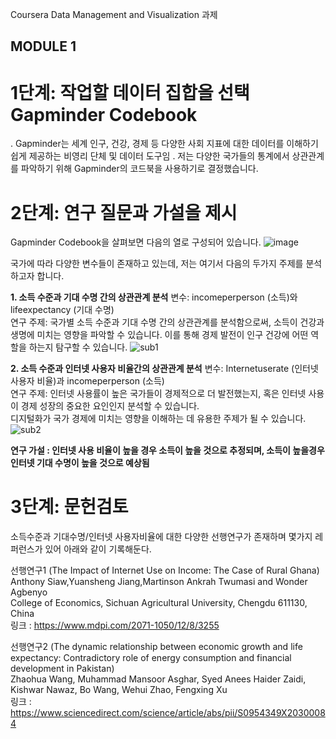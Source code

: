 Coursera Data Management and Visualization 과제
## MODULE 1
# 1단계: 작업할 데이터 집합을 선택 **Gapminder Codebook**
. Gapminder는 세계 인구, 건강, 경제 등 다양한 사회 지표에 대한 데이터를 이해하기 쉽게 제공하는 비영리 단체 및 데이터 도구임
. 저는 다양한 국가들의 통계에서 상관관계를 파악하기 위해 Gapminder의 코드북을 사용하기로 결정했습니다. 

# 2단계: 연구 질문과 가설을 제시
Gapminder Codebook을 살펴보면 다음의 열로 구성되어 있습니다.
![image](https://github.com/user-attachments/assets/a44ae182-beae-4897-ad0e-b23fce09547c)

국가에 따라 다양한 변수들이 존재하고 있는데, 저는 여기서 다음의 두가지 주제를 분석하고자 합니다. 

**1. 소득 수준과 기대 수명 간의 상관관계 분석**
변수: incomeperperson (소득)와 lifeexpectancy (기대 수명)  
연구 주제: 국가별 소득 수준과 기대 수명 간의 상관관계를 분석함으로써, 소득이 건강과 생명에 미치는 영향을 파악할 수 있습니다. 이를 통해 경제 발전이 인구 건강에 어떤 역할을 하는지 탐구할 수 있습니다.
![sub1](https://github.com/user-attachments/assets/c8ae75cd-c382-4e5f-ac8a-97b435c27467)

**2. 소득 수준과 인터넷 사용자 비율간의 상관관계 분석**
변수: Internetuserate (인터넷 사용자 비율)과 incomeperperson (소득)  
연구 주제: 인터넷 사용률이 높은 국가들이 경제적으로 더 발전했는지, 혹은 인터넷 사용이 경제 성장의 중요한 요인인지 분석할 수 있습니다.  
디지털화가 국가 경제에 미치는 영향을 이해하는 데 유용한 주제가 될 수 있습니다.
![sub2](https://github.com/user-attachments/assets/014a63ea-c8f1-4798-8eba-eef6222b8eff)

**연구 가설 : 인터넷 사용 비율이 높을 경우 소득이 높을 것으로 추정되며, 소득이 높을경우 인터넷 기대 수명이 높을 것으로 예상됨**

# 3단계: 문헌검토
소득수준과 기대수명/인터넷 사용자비율에 대한 다양한 선행연구가 존재하며 몇가지 레퍼런스가 있어 아래와 같이 기록해둔다.  

선행연구1 (The Impact of Internet Use on Income: The Case of Rural Ghana)  
Anthony Siaw,Yuansheng Jiang,Martinson Ankrah Twumasi and Wonder Agbenyo  
College of Economics, Sichuan Agricultural University, Chengdu 611130, China  
링크 : https://www.mdpi.com/2071-1050/12/8/3255  

선행연구2 (The dynamic relationship between economic growth and life expectancy: Contradictory role of energy consumption and financial development in Pakistan)  
Zhaohua Wang, Muhammad Mansoor Asghar, Syed Anees Haider Zaidi, Kishwar Nawaz, Bo Wang, Wehui Zhao, Fengxing Xu  
링크 : https://www.sciencedirect.com/science/article/abs/pii/S0954349X20300084  

